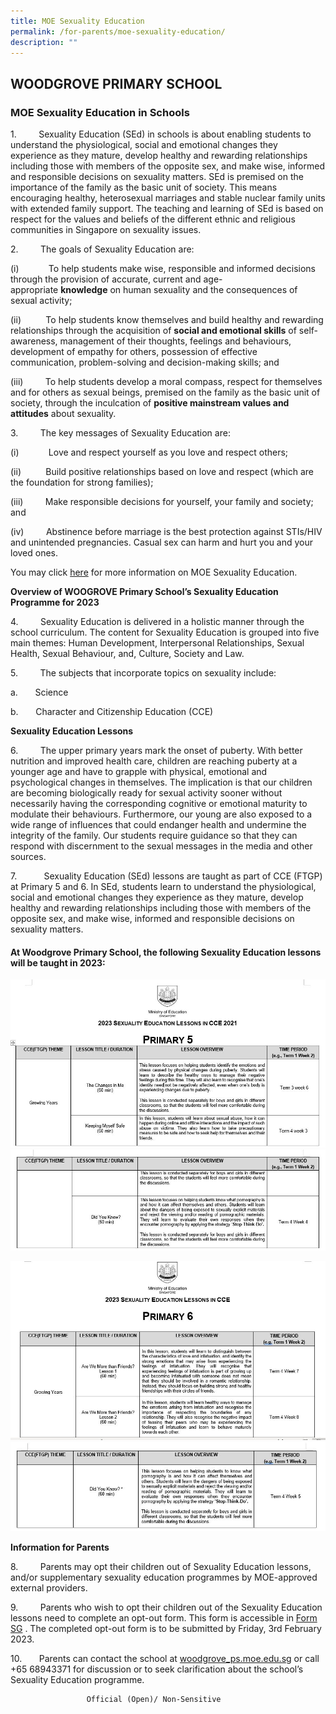 ```yaml
---
title: MOE Sexuality Education
permalink: /for-parents/moe-sexuality-education/
description: ""
---
```

## **WOODGROVE PRIMARY SCHOOL**

### MOE Sexuality Education in Schools


1.&nbsp;&nbsp;&nbsp;&nbsp;&nbsp;&nbsp;&nbsp;&nbsp;&nbsp;Sexuality Education (SEd) in schools is about enabling students to understand the physiological, social and emotional changes they experience as they mature, develop healthy and rewarding relationships including those with members of the opposite sex, and make wise, informed and responsible decisions on sexuality matters. SEd is premised on the importance of the family as the basic unit of society. This means encouraging healthy, heterosexual marriages and stable nuclear family units with extended family support. The teaching and learning of SEd is based on respect for the values and beliefs of the different ethnic and religious communities in Singapore on sexuality issues.

2.&nbsp;&nbsp;&nbsp;&nbsp;&nbsp;&nbsp;&nbsp;&nbsp; The goals of Sexuality Education are:

(i)&nbsp;&nbsp;&nbsp;&nbsp;&nbsp;&nbsp;&nbsp;&nbsp;&nbsp;&nbsp;&nbsp;&nbsp;To help students make wise, responsible and informed decisions through the provision of accurate, current and age-appropriate&nbsp;**knowledge**&nbsp;on human sexuality and the consequences of sexual activity;

(ii)&nbsp;&nbsp;&nbsp;&nbsp;&nbsp;&nbsp;&nbsp;&nbsp;&nbsp;&nbsp;To help students know themselves and build healthy and rewarding relationships through the acquisition of&nbsp;**social and emotional skills**&nbsp;of self-awareness, management of their thoughts, feelings and behaviours, development of empathy for others, possession of effective communication, problem-solving and decision-making skills; and

(iii)&nbsp;&nbsp;&nbsp;&nbsp;&nbsp;&nbsp;&nbsp;&nbsp;&nbsp;To help students develop a moral compass, respect for themselves and for others as sexual beings, premised on the family as the basic unit of society, through the inculcation of&nbsp;**positive mainstream values and attitudes**&nbsp;about sexuality.

3.&nbsp;&nbsp;&nbsp;&nbsp;&nbsp;&nbsp;&nbsp;&nbsp; The key messages of Sexuality Education are:

(i)&nbsp;&nbsp;&nbsp;&nbsp;&nbsp;&nbsp;&nbsp;&nbsp;&nbsp;&nbsp;&nbsp;&nbsp;Love and respect yourself as you love and respect others;

(ii)&nbsp;&nbsp;&nbsp;&nbsp;&nbsp;&nbsp;&nbsp;&nbsp;&nbsp;&nbsp;Build positive relationships based on love and respect (which are the foundation for strong families);

(iii)&nbsp;&nbsp;&nbsp;&nbsp;&nbsp;&nbsp;&nbsp;&nbsp;&nbsp;Make responsible decisions for yourself, your family and society; and

(iv)&nbsp;&nbsp;&nbsp;&nbsp;&nbsp;&nbsp;&nbsp;&nbsp;&nbsp;Abstinence before marriage is the best protection against STIs/HIV and unintended pregnancies. Casual sex can harm and hurt you and your loved ones.

You may click&nbsp;[here](https://www.moe.gov.sg/education-in-sg/our-programmes/sexuality-education)&nbsp;for more information on MOE Sexuality Education.&nbsp;
 

**Overview of WOOGROVE&nbsp;Primary&nbsp;School’s&nbsp;Sexuality Education Programme for 2023**

4.&nbsp;&nbsp;&nbsp;&nbsp;&nbsp;&nbsp;&nbsp;&nbsp; Sexuality Education is delivered in a holistic manner through the school curriculum.&nbsp;The content for Sexuality Education is grouped into five main themes: Human Development, Interpersonal Relationships, Sexual Health, Sexual Behaviour, and, Culture, Society and Law. 

5.&nbsp;&nbsp;&nbsp;&nbsp;&nbsp;&nbsp;&nbsp;&nbsp; The subjects that incorporate topics on sexuality include:

a.&nbsp;&nbsp;&nbsp;&nbsp;&nbsp;&nbsp;&nbsp;Science

b.&nbsp;&nbsp;&nbsp;&nbsp;&nbsp;&nbsp;&nbsp;Character and Citizenship Education (CCE)

  

**Sexuality Education Lessons**

6.&nbsp;&nbsp;&nbsp;&nbsp;&nbsp;&nbsp;&nbsp;&nbsp;         <!-- /\* Font Definitions \*/ @font-face {font-family:SimSun; panose-1:2 1 6 0 3 1 1 1 1 1; mso-font-alt:宋体; mso-font-charset:134; mso-generic-font-family:auto; mso-font-pitch:variable; mso-font-signature:3 680460288 22 0 262145 0;} @font-face {font-family:"Cambria Math"; panose-1:2 4 5 3 5 4 6 3 2 4; mso-font-charset:0; mso-generic-font-family:roman; mso-font-pitch:variable; mso-font-signature:3 0 0 0 1 0;} @font-face {font-family:"\\@SimSun"; panose-1:2 1 6 0 3 1 1 1 1 1; mso-font-charset:134; mso-generic-font-family:auto; mso-font-pitch:variable; mso-font-signature:3 680460288 22 0 262145 0;} /\* Style Definitions \*/ p.MsoNormal, li.MsoNormal, div.MsoNormal {mso-style-unhide:no; mso-style-qformat:yes; mso-style-parent:""; margin:0cm; mso-pagination:widow-orphan; font-size:12.0pt; font-family:"Times New Roman",serif; mso-fareast-font-family:SimSun; mso-ansi-language:EN-GB; mso-bidi-language:AR-SA;} .MsoChpDefault {mso-style-type:export-only; mso-default-props:yes; font-size:10.0pt; mso-ansi-font-size:10.0pt; mso-bidi-font-size:10.0pt; mso-fareast-font-family:SimSun; mso-ansi-language:EN-SG; mso-fareast-language:EN-SG; mso-bidi-language:AR-SA;} @page WordSection1 {size:612.0pt 792.0pt; margin:72.0pt 72.0pt 72.0pt 72.0pt; mso-header-margin:36.0pt; mso-footer-margin:36.0pt; mso-paper-source:0;} div.WordSection1 {page:WordSection1;} --> The upper primary years mark the onset of puberty. With better nutrition and improved health care, children are reaching puberty at a younger age and have to grapple with physical, emotional and psychological changes in themselves. The implication is that our children are becoming biologically ready for sexual activity sooner without necessarily having the corresponding cognitive or emotional maturity to modulate their behaviours. Furthermore, our young are also exposed to a wide range of influences that could endanger health and undermine the integrity of the family. Our students require guidance so that they can respond with discernment to the sexual messages in the media and other sources.

7.&nbsp;&nbsp;&nbsp;&nbsp;&nbsp;&nbsp;&nbsp;&nbsp; &nbsp;         <!-- /\* Font Definitions \*/ @font-face {font-family:SimSun; panose-1:2 1 6 0 3 1 1 1 1 1; mso-font-alt:宋体; mso-font-charset:134; mso-generic-font-family:auto; mso-font-pitch:variable; mso-font-signature:3 680460288 22 0 262145 0;} @font-face {font-family:"Cambria Math"; panose-1:2 4 5 3 5 4 6 3 2 4; mso-font-charset:0; mso-generic-font-family:roman; mso-font-pitch:variable; mso-font-signature:3 0 0 0 1 0;} @font-face {font-family:"\\@SimSun"; panose-1:2 1 6 0 3 1 1 1 1 1; mso-font-charset:134; mso-generic-font-family:auto; mso-font-pitch:variable; mso-font-signature:3 680460288 22 0 262145 0;} /\* Style Definitions \*/ p.MsoNormal, li.MsoNormal, div.MsoNormal {mso-style-unhide:no; mso-style-qformat:yes; mso-style-parent:""; margin:0cm; mso-pagination:widow-orphan; font-size:12.0pt; font-family:"Times New Roman",serif; mso-fareast-font-family:SimSun; mso-ansi-language:EN-GB; mso-bidi-language:AR-SA;} .MsoChpDefault {mso-style-type:export-only; mso-default-props:yes; font-size:10.0pt; mso-ansi-font-size:10.0pt; mso-bidi-font-size:10.0pt; mso-fareast-font-family:SimSun; mso-ansi-language:EN-SG; mso-fareast-language:EN-SG; mso-bidi-language:AR-SA;} @page WordSection1 {size:612.0pt 792.0pt; margin:72.0pt 72.0pt 72.0pt 72.0pt; mso-header-margin:36.0pt; mso-footer-margin:36.0pt; mso-paper-source:0;} div.WordSection1 {page:WordSection1;} -->
Sexuality Education (SEd) lessons are taught as part of CCE (FTGP) at Primary 5 and 6. In SEd, students learn to understand the physiological, social and emotional changes they experience as they mature, develop healthy and rewarding relationships including those with members of the opposite sex, and make wise, informed and responsible decisions on sexuality matters.

#### **At Woodgrove Primary School, the following Sexuality Education lessons will be taught in&nbsp;2023:**

![](/images/p5%204%20jul%2023%20-%201.JPG)
![](/images/p5%204%20jul%2023%20-2.JPG)

![](/images/p6%204%20jul%2023%20-1%20.JPG)
![](/images/p6%204%20jul%2023%20-2.JPG)


**Information for Parents**

8.&nbsp;&nbsp;&nbsp;&nbsp;&nbsp;&nbsp;&nbsp;&nbsp; Parents may opt their children out of Sexuality Education lessons, and/or supplementary sexuality education programmes by MOE-approved external providers.

9.&nbsp;&nbsp;&nbsp;&nbsp;&nbsp;&nbsp;&nbsp;&nbsp;    Parents who wish to opt their children out of the Sexuality Education lessons need to complete an opt-out form. This form is accessible in [Form SG](https://staging.form.gov.sg/63bfa78f056cb9001225a543) . The completed opt-out form is to be submitted by Friday, 3rd February 2023.

10.&nbsp;&nbsp;&nbsp;&nbsp;&nbsp;&nbsp;        Parents can contact the school at [woodgrove\_ps.moe.edu.sg](https://woodgrovepri.moe.edu.sg/school-information/school-information-and-map)   or call +65 68943371 for discussion or to seek clarification about the school’s Sexuality Education programme.

                     Official (Open)/ Non-Sensitive